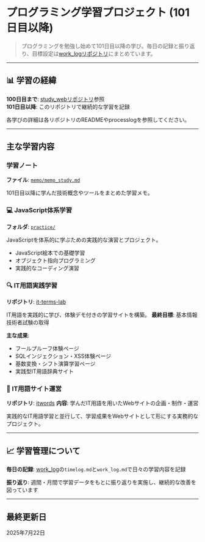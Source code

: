 # プログラミング学習プロジェクト (101日目以降)

> プログラミングを勉強し始めて101日目以降の学び。毎日の記録と振り返り、目標設定は[work_logリポジトリ](../work_log/)にまとめています。

---

## 📊 学習の経緯

**100日目まで**: [study_webリポジトリ](https://github.com/rin5uron/study_web)参照  
**101日目以降**: このリポジトリで継続的な学習を記録

各学びの詳細は各リポジトリのREADMEやprocesslogを参照してください。

---

## 主な学習内容

### 学習ノート
**ファイル**: [`memo/memo_study.md`](memo/memo_study.md)

101日目以降に学んだ技術概念やツールをまとめた学習メモ。

### 💻 JavaScript体系学習
**フォルダ**: [`practice/`](practice/)

JavaScriptを体系的に学ぶための実践的な演習とプロジェクト。
- JavaScript絵本での基礎学習
- オブジェクト指向プログラミング
- 実践的なコーディング演習

### 🔍 IT用語実践学習
**リポジトリ**: [it-terms-lab](https://github.com/rin5uron/it-terms-lab)

IT用語を実践的に学び、体験デモ付きの学習サイトを構築。
**最終目標**: 基本情報技術者試験の取得

**主な成果**:
- フールプルーフ体験ページ
- SQLインジェクション・XSS体験ページ  
- 基数変換・シフト演算学習ページ
- 実践型IT用語辞典サイト

### 📖 IT用語サイト運営
**リポジトリ**: [itwords](https://github.com/rin5uron/itwords)
**内容**: 学んだIT用語を用いたWebサイトの企画・制作・運営

実践的なIT用語学習と並行して、学習成果をWebサイトとして形にする実務的なプロジェクト。

---



## 📈 学習管理について

**毎日の記録**: [work_log](https://github.com/rin5uron/work_log)の`timelog.md`と`work_log.md`で日々の学習内容を記録

**振り返り**: 週間・月間で学習データをもとに振り返りを実施し、継続的な改善を図っています

---

## 最終更新日

2025年7月22日
